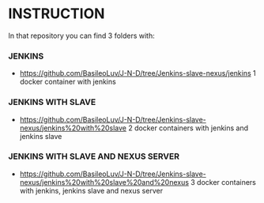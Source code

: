 # INSTRUCTION 
In that repository you can find 3 folders with:
### JENKINS 
* https://github.com/BasileoLuv/J-N-D/tree/Jenkins-slave-nexus/jenkins
1 docker container with jenkins

### JENKINS WITH SLAVE 
* https://github.com/BasileoLuv/J-N-D/tree/Jenkins-slave-nexus/jenkins%20with%20slave
2 docker containers with jenkins and jenkins slave

### JENKINS WITH SLAVE AND NEXUS SERVER
* https://github.com/BasileoLuv/J-N-D/tree/Jenkins-slave-nexus/jenkins%20with%20slave%20and%20nexus
3 docker containers with jenkins, jenkins slave and nexus server
